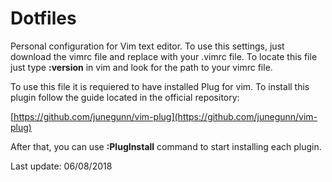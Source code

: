 # Dotfiles
Personal configuration for Vim text editor. To use this settings, just download the vimrc file and replace with your .vimrc file.
To locate this file just type **:version** in vim and look for the path to your vimrc file.

To use this file it is requiered to have installed Plug for vim. To install this plugin follow the guide located in the official 
repository:

[https://github.com/junegunn/vim-plug](https://github.com/junegunn/vim-plug)

After that, you can use **:PlugInstall** command to start installing each plugin.

Last update: 06/08/2018
